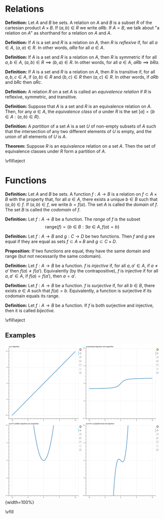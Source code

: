# Relations

**Definition:** Let $A$ and $B$ be sets.  A relation on $A$ and $B$ is a subset $R$ of the cartesian
product $A\times B$.  If $(a,b)\in R$ we write $aRb$.  If $A=B$, we talk about "a relation on $A$"
as shorthand for a relation on $A$ and $A$.  

**Definition:** If $A$ is a set and $R$ is a relation on $A$, then $R$ is *reflexive* if, for all $a\in A$,
$(a,a)\in R$.  In other words, $aRa$ for all $a\in A$. 

**Definition:** If $A$ is a set and $R$ is a relation on $A$, then $R$ is symmetric if for all $a,b\in A$,
$(a,b)\in R\implies (b,a)\in R$.  In other words, for all $a\in A$, $aRb\implies bRa$.

**Definition:** If $A$ is a set and $R$ is a relation on $A$, then $R$ is transitive if, for all
$a,b,c\in A$, if $(a,b)\in R$ and $(b,c)\in R$ then $(a,c)\in R$.  In other words, if $aRb$ and $bRc$ then
$aRc$.

**Definition:** A relation $R$ on a set $A$ is called an *equivalence relation* if $R$ is 
reflexive, symmetric, and transitive.

**Definition:** Suppose that $A$ is a set and $R$ is an equivalence relation on $A$.  Then, for any
$a\in A$, the *equivalence class* of $a$ under $R$ is the set $[a] = \{b\in A: (a,b)\in R\}$.

**Definition:** A *partition* of a set $A$ is a set $U$ of non-empty subsets of $A$ such that the
intersection of any two different elements of $U$ is empty, and the union of all elements of $U$ is $A$.

**Theorem:** Suppose $R$ is an equivalence relation on a set $A$.  Then the set of equivalence
classes under $R$ form a partition of $A$.

\vfill\eject

# Functions

**Definition:** Let $A$ and $B$ be sets.  A function $f:A\to B$ is a relation on $f\subset A\times B$
with the property that, for all $a\in A$, there exists a unique $b\in B$ such that $(a,b)\in f$.
If $(a,b)\in f$, we write $b=f(a)$.  The set $A$ is called the *domain* of $f$.  The set $B$
is called the *codomain* of $f$.

**Definition:** Let $f:A\to B$ be a function.  The *range* of $f$ is the subset 
$$\mathrm{range}(f)=\{b\in B: \exists a\in A, f(a)=b\}$$

**Definition:** Let $f:A\to B$ and $g:C\to D$ be two functions.  Then $f$ and $g$ are
equal if they are equal as sets $f\subset A\times B$ and $g\subset C\times D$.  

**Proposition:** If two functions are equal, they have the same domain and range (but not necessarily
the same codomain).  


**Definition:** Let $f:A\to B$ be a function.  $f$ is *injective* if, for all $a,a'\in A$,
if $a\not=a'$ then $f(a)\not=f(a')$.  Equivalently (by the contrapositive), $f$ is injective
if for all $a,a'\in A$, if $f(a)=f(a')$, then $a=a'$. 

**Definition:** Let $f:A\to B$ be a function.  $f$ is *surjective* if, for all $b\in B$, there exists
$a\in A$ such that $f(a)=b$.  Equivalently, a function is surjective if its codomain equals its range.

**Definition:** Let $f:A\to B$ be a function.  If $f$ is both surjective and injective, then it is called
*bijective.*

\vfill\eject

## Examples




![](../png/injsurjbijexamples.png){width=100%}

\vfill







